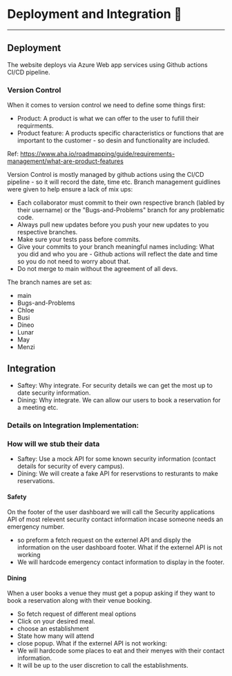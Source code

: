 

# Deployment and Integration :rocket:

---

## Deployment

The website deploys via Azure Web app services using Github actions CI/CD pipeline.

### Version Control

When it comes to version control we need to define some things first:

- Product: A product is what we can offer to the user to fufill their requirments.
- Product feature: A products specific characteristics or functions that are important to the customer - so desin and functionality are included.

Ref: https://www.aha.io/roadmapping/guide/requirements-management/what-are-product-features

Version Control is mostly managed by github actions using the CI/CD pipeline - so it will record the date, time etc.
Branch management guidlines were given to help ensure a lack of mix ups:

- Each collaborator must commit to their own respective branch (labled by their username) or the "Bugs-and-Problems" branch for any problematic code.
- Always pull new updates before you push your new updates to you respective branches.
- Make sure your tests pass before commits.
- Give your commits to your branch meaningful names including: What you did and who you are - Github actions will reflect the date and time so you do not need to worry about that.
- Do not merge to main without the agreement of all devs.

The branch names are set as:

- main
- Bugs-and-Problems
- Chloe
- Busi
- Dineo
- Lunar
- May
- Menzi

## Integration
- Saftey: Why integrate. For security details we can get the most up to date security information.
- Dining: Why integrate. We can allow our users to book a reservation for a meeting etc.

### Details on Integration Implementation:
### How will we stub their data
- Saftey: Use a mock API for some known security information (contact details for security of every campus).
- Dining: We will create a fake API for reservstions to resturants to make reservations.
  
#### Safety
On the footer of the user dashboard we will call the Security applications API of most relevent security contact information incase someone needs an emergency number. 
- so preform a fetch request on the externel API and disply the information on the user dashboard footer.
What if the externel API is not working
- We will hardcode emergency contact information to display in the footer.

#### Dining
When a user books a venue they must get a popup asking if they want to book a reservation along with their venue booking. 
- So fetch request of different meal options
- Click on your desired meal.
- choose an establishment
- State how many will attend
- close popup.
What if the externel API is not working:
- We will hardcode some places to eat and their menyes with their contact information.
- It will be up to the user discretion to call the establishments.
